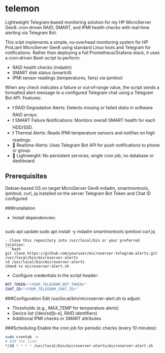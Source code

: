 # telemon
 Lightweight Telegram‑based monitoring solution for my HP MicroServer Gen8: cron‑driven RAID, SMART, and IPMI health checks with real‑time alerting via Telegram Bot.

This sript implements a simple, no‑overhead monitoring system for HP ProLiant MicroServer Gen8 using standard Linux tools and Telegram for notifications. Rather than deploying a full Prometheus/Grafana stack, it uses a cron‑driven Bash script to perform:
- RAID health checks (mdadm)
- SMART disk status (smartctl)
- IPMI sensor readings (temperatures, fans) via ipmitool

When any check indicates a failure or out‑of‑range value, the script sends a formatted alert message to a configured Telegram chat using a Telegram Bot API.
Features:
- ❗️ RAID Degradation Alerts: Detects missing or failed disks in software RAID arrays.
- ❗️ SMART Failure Notifications: Monitors overall SMART health for each HDD/SSD.
- ❗️ Thermal Alerts: Reads IPMI temperature sensors and notifies on high readings.
- 📱 Realtime Alerts: Uses Telegram Bot API for push notifications to phone or group.
- 🚀 Lightweight: No persistent services; single cron job, no database or dashboard.

## Prerequisites
Debian‑based OS on target MicroServer Gen8 mdadm, smartmontools, ipmitool, curl, jq installed on the server
Telegram Bot Token and Chat ID configured

###Installation
- Install dependencies:
  ```bash
 sudo apt update
 sudo apt install -y mdadm smartmontools ipmitool curl jq
  ```
- Clone this repository into /usr/local/bin or your preferred location:
```bash
git clone https://github.com/youruser/microserver-telegram-alerts.git /usr/local/bin/microserver-alerts
cd /usr/local/bin/microserver-alerts
chmod +x microserver-alert.sh
```
- Configure credentials in the script header:
```bash
BOT_TOKEN="<YOUR_TELEGRAM_BOT_TOKEN>"
CHAT_ID="<YOUR_TELEGRAM_CHAT_ID>"
```
###Configuration
Edit /usr/local/bin/microserver-alert.sh to adjust:
- Thresholds (e.g., MAX_TEMP for temperature alerts)
- Device list (/dev/sd[b-e], RAID identifiers)
- Additional IPMI checks or SMART attributes

###Scheduling
Enable the cron job for periodic checks (every 10 minutes):
```bash
sudo crontab -e
# Add the line:
*/10 * * * * /usr/local/bin/microserver-alerts/microserver-alert.sh
```
